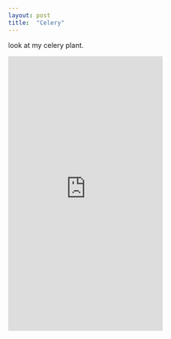 ```yaml
---
layout: post
title:  "Celery"
---
```


look at my celery plant.

<iframe width="315" height="560" src="https://www.youtube.com/embed/9kbTNjSnSA0" title="Celery" frameborder="0" allow="accelerometer; autoplay; clipboard-write; encrypted-media; gyroscope; picture-in-picture; web-share" referrerpolicy="strict-origin-when-cross-origin" allowfullscreen></iframe>
